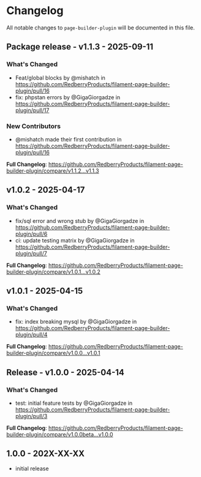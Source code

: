 # Changelog

All notable changes to `page-builder-plugin` will be documented in this file.

## Package release - v1.1.3 - 2025-09-11

### What's Changed

* Feat/global blocks by @mishatch in https://github.com/RedberryProducts/filament-page-builder-plugin/pull/16
* fix: phpstan errors by @GigaGiorgadze in https://github.com/RedberryProducts/filament-page-builder-plugin/pull/17

### New Contributors

* @mishatch made their first contribution in https://github.com/RedberryProducts/filament-page-builder-plugin/pull/16

**Full Changelog**: https://github.com/RedberryProducts/filament-page-builder-plugin/compare/v1.1.2...v1.1.3

## v1.0.2 - 2025-04-17

### What's Changed

* fix/sql error and wrong stub by @GigaGiorgadze in https://github.com/RedberryProducts/filament-page-builder-plugin/pull/6
* ci: update testing matrix by @GigaGiorgadze in https://github.com/RedberryProducts/filament-page-builder-plugin/pull/7

**Full Changelog**: https://github.com/RedberryProducts/filament-page-builder-plugin/compare/v1.0.1...v1.0.2

## v1.0.1 - 2025-04-15

### What's Changed

* fix: index breaking mysql by @GigaGiorgadze in https://github.com/RedberryProducts/filament-page-builder-plugin/pull/4

**Full Changelog**: https://github.com/RedberryProducts/filament-page-builder-plugin/compare/v1.0.0...v1.0.1

## Release - v1.0.0 - 2025-04-14

### What's Changed

* test: initial feature tests by @GigaGiorgadze in https://github.com/RedberryProducts/filament-page-builder-plugin/pull/3

**Full Changelog**: https://github.com/RedberryProducts/filament-page-builder-plugin/compare/v1.0.0beta...v1.0.0

## 1.0.0 - 202X-XX-XX

- initial release
